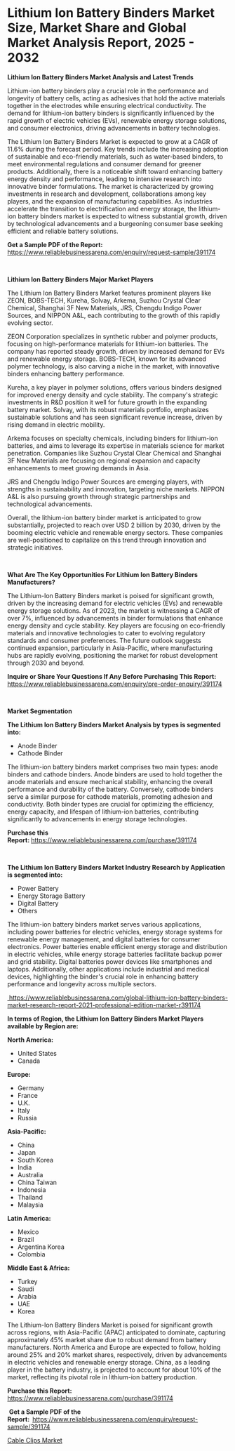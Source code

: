 <p><h1>Lithium Ion Battery Binders Market Size, Market Share and Global Market Analysis Report, 2025 - 2032</h1></p><p><strong>Lithium Ion Battery Binders Market Analysis and Latest Trends</strong></p>
<p><p>Lithium-ion battery binders play a crucial role in the performance and longevity of battery cells, acting as adhesives that hold the active materials together in the electrodes while ensuring electrical conductivity. The demand for lithium-ion battery binders is significantly influenced by the rapid growth of electric vehicles (EVs), renewable energy storage solutions, and consumer electronics, driving advancements in battery technologies.</p><p>The Lithium Ion Battery Binders Market is expected to grow at a CAGR of 11.6% during the forecast period. Key trends include the increasing adoption of sustainable and eco-friendly materials, such as water-based binders, to meet environmental regulations and consumer demand for greener products. Additionally, there is a noticeable shift toward enhancing battery energy density and performance, leading to intensive research into innovative binder formulations. The market is characterized by growing investments in research and development, collaborations among key players, and the expansion of manufacturing capabilities. As industries accelerate the transition to electrification and energy storage, the lithium-ion battery binders market is expected to witness substantial growth, driven by technological advancements and a burgeoning consumer base seeking efficient and reliable battery solutions.</p></p>
<p><strong>Get a Sample PDF of the Report:&nbsp;</strong> <a href="https://www.reliablebusinessarena.com/enquiry/request-sample/391174?utm_campaign=3558&utm_medium=2&utm_source=Github&utm_content=ia&utm_term=01042025&utm_id=lithium-ion-battery-binders">https://www.reliablebusinessarena.com/enquiry/request-sample/391174</a></p>
<p>&nbsp;</p>
<p><strong>Lithium Ion Battery Binders Major Market Players</strong></p>
<p><p>The Lithium Ion Battery Binders Market features prominent players like ZEON, BOBS-TECH, Kureha, Solvay, Arkema, Suzhou Crystal Clear Chemical, Shanghai 3F New Materials, JRS, Chengdu Indigo Power Sources, and NIPPON A&L, each contributing to the growth of this rapidly evolving sector.</p><p>ZEON Corporation specializes in synthetic rubber and polymer products, focusing on high-performance materials for lithium-ion batteries. The company has reported steady growth, driven by increased demand for EVs and renewable energy storage. BOBS-TECH, known for its advanced polymer technology, is also carving a niche in the market, with innovative binders enhancing battery performance.</p><p>Kureha, a key player in polymer solutions, offers various binders designed for improved energy density and cycle stability. The company's strategic investments in R&D position it well for future growth in the expanding battery market. Solvay, with its robust materials portfolio, emphasizes sustainable solutions and has seen significant revenue increase, driven by rising demand in electric mobility.</p><p>Arkema focuses on specialty chemicals, including binders for lithium-ion batteries, and aims to leverage its expertise in materials science for market penetration. Companies like Suzhou Crystal Clear Chemical and Shanghai 3F New Materials are focusing on regional expansion and capacity enhancements to meet growing demands in Asia.</p><p>JRS and Chengdu Indigo Power Sources are emerging players, with strengths in sustainability and innovation, targeting niche markets. NIPPON A&L is also pursuing growth through strategic partnerships and technological advancements.</p><p>Overall, the lithium-ion battery binder market is anticipated to grow substantially, projected to reach over USD 2 billion by 2030, driven by the booming electric vehicle and renewable energy sectors. These companies are well-positioned to capitalize on this trend through innovation and strategic initiatives.</p></p>
<p>&nbsp;</p>
<p><strong>What Are The Key Opportunities For Lithium Ion Battery Binders Manufacturers?</strong></p>
<p><p>The Lithium-Ion Battery Binders market is poised for significant growth, driven by the increasing demand for electric vehicles (EVs) and renewable energy storage solutions. As of 2023, the market is witnessing a CAGR of over 7%, influenced by advancements in binder formulations that enhance energy density and cycle stability. Key players are focusing on eco-friendly materials and innovative technologies to cater to evolving regulatory standards and consumer preferences. The future outlook suggests continued expansion, particularly in Asia-Pacific, where manufacturing hubs are rapidly evolving, positioning the market for robust development through 2030 and beyond.</p></p>
<p><strong>Inquire or Share Your Questions If Any Before Purchasing This Report:</strong> <a href="https://www.reliablebusinessarena.com/enquiry/pre-order-enquiry/391174?utm_campaign=3558&utm_medium=2&utm_source=Github&utm_content=ia&utm_term=01042025&utm_id=lithium-ion-battery-binders">https://www.reliablebusinessarena.com/enquiry/pre-order-enquiry/391174</a></p>
<p>&nbsp;</p>
<p><strong>Market Segmentation</strong></p>
<p><strong>The Lithium Ion Battery Binders Market Analysis by types is segmented into:</strong></p>
<p><ul><li>Anode Binder</li><li>Cathode Binder</li></ul></p>
<p><p>The lithium-ion battery binders market comprises two main types: anode binders and cathode binders. Anode binders are used to hold together the anode materials and ensure mechanical stability, enhancing the overall performance and durability of the battery. Conversely, cathode binders serve a similar purpose for cathode materials, promoting adhesion and conductivity. Both binder types are crucial for optimizing the efficiency, energy capacity, and lifespan of lithium-ion batteries, contributing significantly to advancements in energy storage technologies.</p></p>
<p><strong>Purchase this Report:&nbsp;</strong><a href="https://www.reliablebusinessarena.com/purchase/391174?utm_campaign=3558&utm_medium=2&utm_source=Github&utm_content=ia&utm_term=01042025&utm_id=lithium-ion-battery-binders">https://www.reliablebusinessarena.com/purchase/391174</a></p>
<p>&nbsp;</p>
<p><strong>The Lithium Ion Battery Binders Market Industry Research by Application is segmented into:</strong></p>
<p><ul><li>Power Battery</li><li>Energy Storage Battery</li><li>Digital Battery</li><li>Others</li></ul></p>
<p><p>The lithium-ion battery binders market serves various applications, including power batteries for electric vehicles, energy storage systems for renewable energy management, and digital batteries for consumer electronics. Power batteries enable efficient energy storage and distribution in electric vehicles, while energy storage batteries facilitate backup power and grid stability. Digital batteries power devices like smartphones and laptops. Additionally, other applications include industrial and medical devices, highlighting the binder's crucial role in enhancing battery performance and longevity across multiple sectors.</p></p>
<p><a href="https://www.reliablebusinessarena.com/global-lithium-ion-battery-binders-market-research-report-2021-professional-edition-market-r391174?utm_campaign=3558&utm_medium=2&utm_source=Github&utm_content=ia&utm_term=01042025&utm_id=lithium-ion-battery-binders">&nbsp;https://www.reliablebusinessarena.com/global-lithium-ion-battery-binders-market-research-report-2021-professional-edition-market-r391174</a></p>
<p><strong>In terms of Region, the Lithium Ion Battery Binders Market Players available by Region are:</strong></p>
<p>
    <p> <strong> North America: </strong>
        <ul>
            <li>United States</li>
            <li>Canada</li>
        </ul>
        </p> 
    <p> <strong> Europe: </strong>
        <ul>
            <li>Germany</li>
            <li>France</li>
            <li>U.K.</li>
            <li>Italy</li>
            <li>Russia</li>
        </ul>
        </p> 
    <p> <strong> Asia-Pacific: </strong>
        <ul>
            <li>China</li>
            <li>Japan</li>
            <li>South Korea</li>
            <li>India</li>
            <li>Australia</li>
            <li>China Taiwan</li>
            <li>Indonesia</li>
            <li>Thailand</li>
            <li>Malaysia</li>
        </ul>
        </p> 
    <p> <strong> Latin America: </strong>
        <ul>
            <li>Mexico</li>
            <li>Brazil</li>
            <li>Argentina Korea</li>
            <li>Colombia</li>
        </ul>
        </p> 
    <p> <strong> Middle East & Africa: </strong>
        <ul>
            <li>Turkey</li>
            <li>Saudi</li>
            <li>Arabia</li>
            <li>UAE</li>
            <li>Korea</li>
        </ul>
    </p>
    </p>
<p><p>The Lithium-Ion Battery Binders Market is poised for significant growth across regions, with Asia-Pacific (APAC) anticipated to dominate, capturing approximately 45% market share due to robust demand from battery manufacturers. North America and Europe are expected to follow, holding around 25% and 20% market shares, respectively, driven by advancements in electric vehicles and renewable energy storage. China, as a leading player in the battery industry, is projected to account for about 10% of the market, reflecting its pivotal role in lithium-ion battery production.</p></p>
<p><strong>Purchase this Report: </strong><a href="https://www.reliablebusinessarena.com/purchase/391174?utm_campaign=3558&utm_medium=2&utm_source=Github&utm_content=ia&utm_term=01042025&utm_id=lithium-ion-battery-binders">https://www.reliablebusinessarena.com/purchase/391174</a></p>
<p>&nbsp;<strong>Get a Sample PDF of the Report:&nbsp;&nbsp;</strong><a href="https://www.reliablebusinessarena.com/enquiry/request-sample/391174?utm_campaign=3558&utm_medium=2&utm_source=Github&utm_content=ia&utm_term=01042025&utm_id=lithium-ion-battery-binders">https://www.reliablebusinessarena.com/enquiry/request-sample/391174</a></p>
<p><strong></strong></p>
<p><p><a href="https://github.com/lecaneidreks/Market-Research-Report-List-1/blob/main/cable-clips-market.md?utm_campaign=3558&utm_medium=2&utm_source=Github&utm_content=ia&utm_term=01042025&utm_id=lithium-ion-battery-binders">Cable Clips Market</a></p></p>
